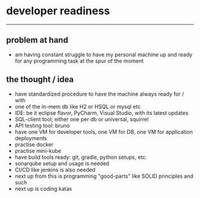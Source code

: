 # developer readiness

----

## problem at hand

 * am having constant struggle to have my personal machine up and ready for any programming task at the spur of the moment

## the thought / idea

 * have standardized procedure to have the machine always ready for / with 
  * one of the in-mem db like H2 or HSQL or mysql etc 
  * IDE: be it eclipse flavor, PyCharm, Visual Studio, with its latest updates
  * SQL-client tool; either one per db or universal, squirrel
  * API testing tool: bruno
 * have one VM for developer tools, one VM for DB, one VM for application deployments
 * practise docker
 * practise mini-kube
 * have build tools ready: git, gradle, python setups, etc.
 * sonarqube setup and usage is needed
 * CI/CD like jenkins is also needed
 * next up from this is programming "good-parts" like SOLID principles and such
 * next up is coding katas
 